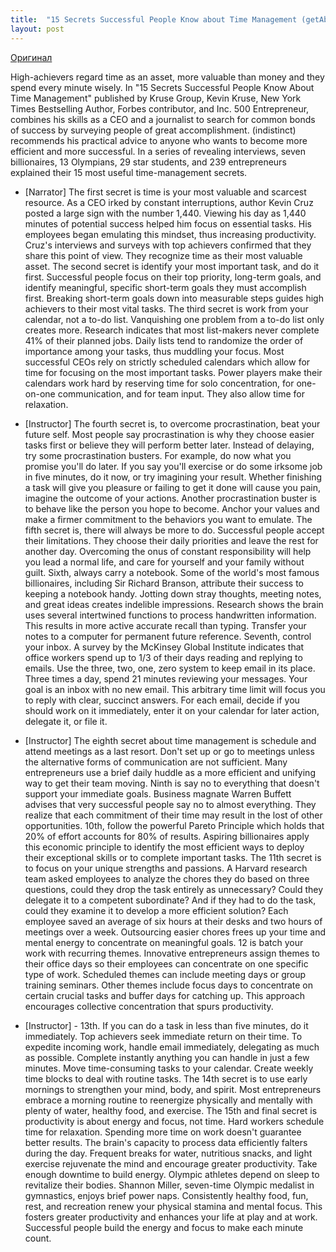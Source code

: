```yaml
---
title:  "15 Secrets Successful People Know about Time Management (getAbstract Summary)"
layout: post
---
```


[Оригинал](https://www.linkedin.com/learning/15-secrets-successful-people-know-about-time-management-getabstract-summary/)

High-achievers regard time as an asset, more valuable than money and they spend every minute wisely. In "15 Secrets Successful People Know About Time Management" published by Kruse Group, Kevin Kruse, New York Times Bestselling Author, Forbes contributor, and Inc. 500 Entrepreneur, combines his skills as a CEO and a journalist to search for common bonds of success by surveying people of great accomplishment. (indistinct) recommends his practical advice to anyone who wants to become more efficient and more successful. In a series of revealing interviews, seven billionaires, 13 Olympians, 29 star students, and 239 entrepreneurs explained their 15 most useful time-management secrets.

- [Narrator] The first secret is time is your most valuable and scarcest resource. As a CEO irked by constant interruptions, author Kevin Cruz posted a large sign with the number 1,440. Viewing his day as 1,440 minutes of potential success helped him focus on essential tasks. His employees began emulating this mindset, thus increasing productivity. Cruz's interviews and surveys with top achievers confirmed that they share this point of view. They recognize time as their most valuable asset. The second secret is identify your most important task, and do it first. Successful people focus on their top priority, long-term goals, and identify meaningful, specific short-term goals they must accomplish first. Breaking short-term goals down into measurable steps guides high achievers to their most vital tasks. The third secret is work from your calendar, not a to-do list. Vanquishing one problem from a to-do list only creates more. Research indicates that most list-makers never complete 41% of their planned jobs. Daily lists tend to randomize the order of importance among your tasks, thus muddling your focus. Most successful CEOs rely on strictly scheduled calendars which allow for time for focusing on the most important tasks. Power players make their calendars work hard by reserving time for solo concentration, for one-on-one communication, and for team input. They also allow time for relaxation.

- [Instructor] The fourth secret is, to overcome procrastination, beat your future self. Most people say procrastination is why they choose easier tasks first or believe they will perform better later. Instead of delaying, try some procrastination busters. For example, do now what you promise you'll do later. If you say you'll exercise or do some irksome job in five minutes, do it now, or try imagining your result. Whether finishing a task will give you pleasure or failing to get it done will cause you pain, imagine the outcome of your actions. Another procrastination buster is to behave like the person you hope to become. Anchor your values and make a firmer commitment to the behaviors you want to emulate. The fifth secret is, there will always be more to do. Successful people accept their limitations. They choose their daily priorities and leave the rest for another day. Overcoming the onus of constant responsibility will help you lead a normal life, and care for yourself and your family without guilt. Sixth, always carry a notebook. Some of the world's most famous billionaires, including Sir Richard Branson, attribute their success to keeping a notebook handy. Jotting down stray thoughts, meeting notes, and great ideas creates indelible impressions. Research shows the brain uses several intertwined functions to process handwritten information. This results in more active accurate recall than typing. Transfer your notes to a computer for permanent future reference. Seventh, control your inbox. A survey by the McKinsey Global Institute indicates that office workers spend up to 1/3 of their days reading and replying to emails. Use the three, two, one, zero system to keep email in its place. Three times a day, spend 21 minutes reviewing your messages. Your goal is an inbox with no new email. This arbitrary time limit will focus you to reply with clear, succinct answers. For each email, decide if you should work on it immediately, enter it on your calendar for later action, delegate it, or file it.

- [Instructor] The eighth secret about time management is schedule and attend meetings as a last resort. Don't set up or go to meetings unless the alternative forms of communication are not sufficient. Many entrepreneurs use a brief daily huddle as a more efficient and unifying way to get their team moving. Ninth is say no to everything that doesn't support your immediate goals. Business magnate Warren Buffett advises that very successful people say no to almost everything. They realize that each commitment of their time may result in the lost of other opportunities. 10th, follow the powerful Pareto Principle which holds that 20% of effort accounts for 80% of results. Aspiring billionaires apply this economic principle to identify the most efficient ways to deploy their exceptional skills or to complete important tasks. The 11th secret is to focus on your unique strengths and passions. A Harvard research team asked employees to analyze the chores they do based on three questions, could they drop the task entirely as unnecessary? Could they delegate it to a competent subordinate? And if they had to do the task, could they examine it to develop a more efficient solution? Each employee saved an average of six hours at their desks and two hours of meetings over a week. Outsourcing easier chores frees up your time and mental energy to concentrate on meaningful goals. 12 is batch your work with recurring themes. Innovative entrepreneurs assign themes to their office days so their employees can concentrate on one specific type of work. Scheduled themes can include meeting days or group training seminars. Other themes include focus days to concentrate on certain crucial tasks and buffer days for catching up. This approach encourages collective concentration that spurs productivity.

- [Instructor] - 13th. If you can do a task in less than five minutes, do it immediately. Top achievers seek immediate return on their time. To expedite incoming work, handle email immediately, delegating as much as possible. Complete instantly anything you can handle in just a few minutes. Move time-consuming tasks to your calendar. Create weekly time blocks to deal with routine tasks. The 14th secret is to use early mornings to strengthen your mind, body, and spirit. Most entrepreneurs embrace a morning routine to reenergize physically and mentally with plenty of water, healthy food, and exercise. The 15th and final secret is productivity is about energy and focus, not time. Hard workers schedule time for relaxation. Spending more time on work doesn't guarantee better results. The brain's capacity to process data efficiently falters during the day. Frequent breaks for water, nutritious snacks, and light exercise rejuvenate the mind and encourage greater productivity. Take enough downtime to build energy. Olympic athletes depend on sleep to revitalize their bodies. Shannon Miller, seven-time Olympic medalist in gymnastics, enjoys brief power naps. Consistently healthy food, fun, rest, and recreation renew your physical stamina and mental focus. This fosters greater productivity and enhances your life at play and at work. Successful people build the energy and focus to make each minute count.
